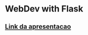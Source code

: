 # WebDev with Flask
## [Link da apresentacao](https://www.canva.com/design/DAGHS-F5l50/r9BpJIREjOqNjZCJ2okgsQ/edit?utm_content=DAGHS-F5l50&utm_campaign=designshare&utm_medium=link2&utm_source=sharebutton)
